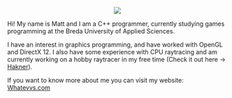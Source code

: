 <p align="center">
  <a href="https://git.io/streak-stats"><img src="https://streak-stats.demolab.com?user=WhatevvsDev&theme=dark"/></a>
</p>

Hi! My name is Matt and I am a C++ programmer, currently studying games programming at the Breda University of Applied Sciences.

I have an interest in graphics programming, and have worked with OpenGL and DirectX 12. I also have some experience with CPU raytracing and am currently working on a hobby raytracer in my free time (Check it out here -> [Hakner](https://github.com/WhatevvsDev/Hakner)).

If you want to know more about me you can visit my website: [Whatevvs.com](https://whatevvs.com/)
